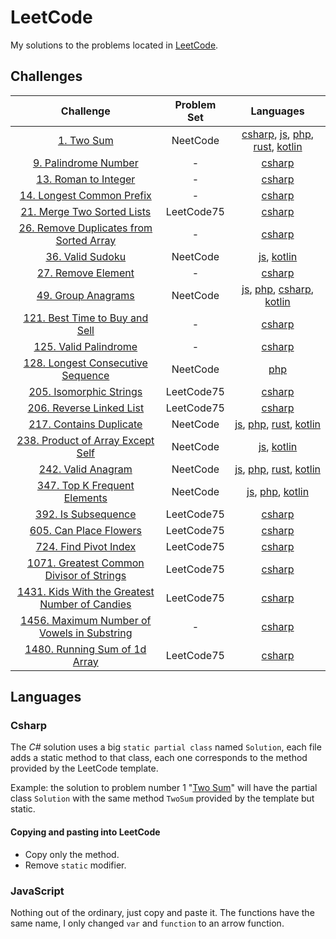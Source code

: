 # LeetCode

My solutions to the problems located in [LeetCode](https://leetcode.com/problemset/all/).

## Challenges

|                                                              Challenge                                                               | Problem Set |                                                                              Languages                                                                               |
| :----------------------------------------------------------------------------------------------------------------------------------: | :---------: | :------------------------------------------------------------------------------------------------------------------------------------------------------------------: |
|                                         [1. Two Sum](https://leetcode.com/problems/two-sum/)                                         |  NeetCode   | [csharp](Csharp/Challenges/1.cs), [js](JS/1.js), [php](PHP/1.php), [rust](rust/src/problems/problem_1.rs), [kotlin](Kotlin/app/src/main/kotlin/problems/Problem1.kt) |
|                               [9. Palindrome Number](https://leetcode.com/problems/palindrome-number)                                |      -      |                                                                   [csharp](Csharp/Challenges/9.cs)                                                                   |
|                                [13. Roman to Integer](https://leetcode.com/problems/roman-to-integer)                                |      -      |                                                                  [csharp](Csharp/Challenges/13.cs)                                                                   |
|                           [14. Longest Common Prefix](https://leetcode.com/problems/longest-common-prefix)                           |      -      |                                                                  [csharp](Csharp/Challenges/14.cs)                                                                   |
|                          [21. Merge Two Sorted Lists](https://leetcode.com/problems/merge-two-sorted-lists)                          | LeetCode75  |                                                                  [csharp](Csharp/Challenges/21.cs)                                                                   |
|             [26. Remove Duplicates from Sorted Array](https://leetcode.com/problems/remove-duplicates-from-sorted-array)             |      -      |                                                                  [csharp](Csharp/Challenges/26.cs)                                                                   |
|                                    [36. Valid Sudoku](https://leetcode.com/problems/valid-sudoku)                                    |  NeetCode   |                                              [js](JS/36.js), [kotlin](Kotlin/app/src/main/kotlin/problems/Problem36.kt)                                              |
|                                  [27. Remove Element](https://leetcode.com/problems/remove-element)                                  |      -      |                                                                  [csharp](Csharp/Challenges/27.cs)                                                                   |
|                                  [49. Group Anagrams](https://leetcode.com/problems/group-anagrams)                                  |  NeetCode   |                   [js](JS/49.js), [php](PHP/49.php), [csharp](Csharp/Challenges/49.cs), [kotlin](Kotlin/app/src/main/kotlin/problems/Problem49.kt)                   |
|                   [121. Best Time to Buy and Sell](https://leetcode.com/problems/best-time-to-buy-and-sell-stock)                    |      -      |                                                                  [csharp](Csharp/Challenges/121.cs)                                                                  |
|                               [125. Valid Palindrome](https://leetcode.com/problems/valid-palindrome)                                |      -      |                                                                  [csharp](Csharp/Challenges/125.cs)                                                                  |
|                   [128. Longest Consecutive Sequence](https://leetcode.com/problems/longest-consecutive-sequence/)                   |  NeetCode   |                                                                          [php](PHP/128.php)                                                                          |
|                             [205. Isomorphic Strings](https://leetcode.com/problems/isomorphic-strings)                              | LeetCode75  |                                                                  [csharp](Csharp/Challenges/205.cs)                                                                  |
|                            [206. Reverse Linked List](https://leetcode.com/problems/reverse-linked-list)                             | LeetCode75  |                                                                  [csharp](Csharp/Challenges/206.cs)                                                                  |
|                             [217. Contains Duplicate](https://leetcode.com/problems/contains-duplicate)                              |  NeetCode   |              [js](JS/217.js), [php](PHP/217.php), [rust](rust/src/problems/problem_217.rs), [kotlin](Kotlin/app/src/main/kotlin/problems/Problem217.kt)              |
|                   [238. Product of Array Except Self](https://leetcode.com/problems/product-of-array-except-self/)                   |  NeetCode   |                                             [js](JS/238.js), [kotlin](Kotlin/app/src/main/kotlin/problems/Problem238.kt)                                             |
|                                  [242. Valid Anagram](https://leetcode.com/problems/valid-anagram)                                   |  NeetCode   |              [js](JS/242.js), [php](PHP/242.php), [rust](rust/src/problems/problem_242.rs), [kotlin](Kotlin/app/src/main/kotlin/problems/Problem242.kt)              |
|                        [347. Top K Frequent Elements](https://leetcode.com/problems/top-k-frequent-elements)                         |  NeetCode   |                                   [js](JS/347.js), [php](PHP/347.php), [kotlin](Kotlin/app/src/main/kotlin/problems/Problem347.kt)                                   |
|                                 [392. Is Subsequence](https://leetcode.com/problems/is-subsequence)                                  | LeetCode75  |                                                                  [csharp](Csharp/Challenges/392.cs)                                                                  |
|                              [605. Can Place Flowers](https://leetcode.com/problems/can-place-flowers)                               | LeetCode75  |                                                                  [csharp](Csharp/Challenges/605.cs)                                                                  |
|                               [724. Find Pivot Index](https://leetcode.com/problems/find-pivot-index)                                | LeetCode75  |                                                                  [csharp](Csharp/Challenges/724.cs)                                                                  |
|             [1071. Greatest Common Divisor of Strings](https://leetcode.com/problems/greatest-common-divisor-of-strings)             | LeetCode75  |                                                                 [csharp](Csharp/Challenges/1071.cs)                                                                  |
|       [1431. Kids With the Greatest Number of Candies](https://leetcode.com/problems/kids-with-the-greatest-number-of-candies)       | LeetCode75  |                                                                 [csharp](Csharp/Challenges/1431.cs)                                                                  |
| [1456. Maximum Number of Vowels in Substring](https://leetcode.com/problems/maximum-number-of-vowels-in-a-substring-of-given-length) |      -      |                                                                 [csharp](Csharp/Challenges/1456.cs)                                                                  |
|                        [1480. Running Sum of 1d Array](https://leetcode.com/problems/running-sum-of-1d-array)                        | LeetCode75  |                                                                 [csharp](Csharp/Challenges/1480.cs)                                                                  |

## Languages

### Csharp

The _C#_ solution uses a big `static partial class` named `Solution`, each file adds a static method to that class, each one corresponds to the method provided by the LeetCode template.

Example: the solution to problem number 1 "[Two Sum](https://leetcode.com/problems/two-sum/)" will have the partial class `Solution` with the same method `TwoSum` provided by the template but static.

#### Copying and pasting into LeetCode

- Copy only the method.
- Remove `static` modifier.

### JavaScript

Nothing out of the ordinary, just copy and paste it. The functions have the same name, I only changed `var` and `function` to an arrow function.
